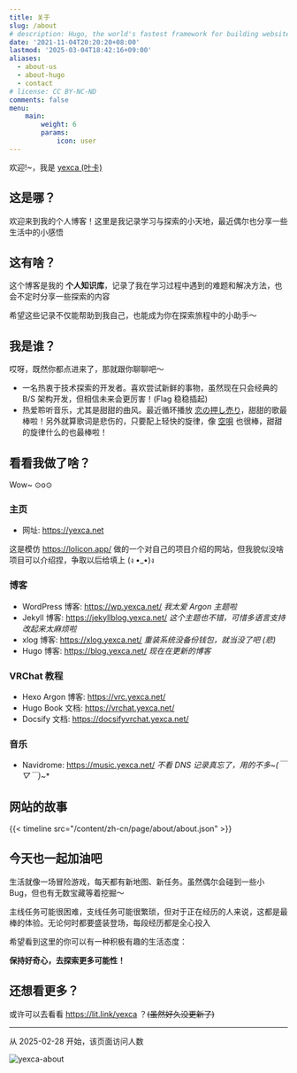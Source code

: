 ```yaml
---
title: 关于
slug: /about
# description: Hugo, the world's fastest framework for building websites
date: '2021-11-04T20:20:20+08:00'
lastmod: '2025-03-04T18:42:16+09:00'
aliases:
  - about-us
  - about-hugo
  - contact
# license: CC BY-NC-ND
comments: false
menu:
    main: 
        weight: 6
        params:
            icon: user
---
```


欢迎!~，我是 [yexca (叶卡)](https://lit.link/yexca)

## 这是哪？

欢迎来到我的个人博客！这里是我记录学习与探索的小天地，最近偶尔也分享一些生活中的小感悟

## 这有啥？

这个博客是我的 **个人知识库**，记录了我在学习过程中遇到的难题和解决方法，也会不定时分享一些探索的内容

希望这些记录不仅能帮助到我自己，也能成为你在探索旅程中的小助手～

## 我是谁？

哎呀，既然你都点进来了，那就跟你聊聊吧～

- 一名热衷于技术探索的开发者。喜欢尝试新鲜的事物，虽然现在只会经典的 B/S 架构开发，但相信未来会更厉害！(Flag 稳稳插起)
- 热爱聆听音乐，尤其是甜甜的曲风。最近循环播放 [恋の押し売り](https://music.youtube.com/watch?v=I_YfQj2IlmY&si=4KdzRSsvDGNpm7u-)，甜甜的歌最棒啦！另外就算歌词是悲伤的，只要配上轻快的旋律，像 [空唄](https://music.youtube.com/watch?v=BIL21F_HwgY&si=wjyZhahxAAabUwKD) 也很棒，甜甜的旋律什么的也最棒啦！

## 看看我做了啥？

Wow~ ⊙o⊙

### 主页

- 网址: <https://yexca.net>

这是模仿 <https://lolicon.app/> 做的一个对自己的项目介绍的网站，但我貌似没啥项目可以介绍捏，争取以后给填上 (ง •_•)ง

### 博客

- WordPress 博客: <https://wp.yexca.net/> *我太爱 Argon 主题啦*
- Jekyll 博客: <https://jekyllblog.yexca.net/> *这个主题也不错，可惜多语言支持改起来太麻烦啦*
- xlog 博客: <https://xlog.yexca.net/> *重装系统没备份钱包，就当没了吧 (悲)*
- Hugo 博客: <https://blog.yexca.net/> *现在在更新的博客*

### VRChat 教程

- Hexo Argon 博客: <https://vrc.yexca.net/>
- Hugo Book 文档: <https://vrchat.yexca.net/>
- Docsify 文档: <https://docsifyvrchat.yexca.net/>  

### 音乐

- Navidrome: <https://music.yexca.net/> *不看 DNS 记录真忘了，用的不多~(￣▽￣)~**

## 网站的故事  

{{< timeline src="/content/zh-cn/page/about/about.json" >}}

## 今天也一起加油吧

生活就像一场冒险游戏，每天都有新地图、新任务。虽然偶尔会碰到一些小 Bug，但也有无数宝藏等着挖掘～

主线任务可能很困难，支线任务可能很繁琐，但对于正在经历的人来说，这都是最棒的体验。无论何时都要盛装登场，每段经历都是全心投入

希望看到这里的你可以有一种积极有趣的生活态度：

**保持好奇心，去探索更多可能性！**

## 还想看更多？

或许可以去看看 <https://lit.link/yexca> ？~~(虽然好久没更新了)~~

---

从 2025-02-28 开始，该页面访问人数

![yexca-about](https://count.getloli.com/@yexca-about)
